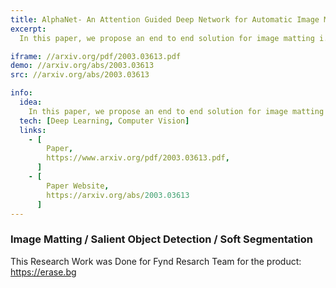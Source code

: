 ```yaml
---
title: AlphaNet- An Attention Guided Deep Network for Automatic Image Matting
excerpt:
  In this paper, we propose an end to end solution for image matting i.e high-precision extraction of foreground objects from natural images. Image matting and background detection can be achieved easily through chroma keying in a studio setting when the background is either pure green or blue. Nonetheless, image matting in natural scenes with complex and uneven depth backgrounds remains a tedious task that requires human intervention. To achieve complete automatic foreground extraction in natural scenes, we propose a method that assimilates semantic segmentation and deep image matting processes into a single network to generate detailed semantic mattes for image composition task. The contribution of our proposed method is two-fold, firstly it can be interpreted as a fully automated semantic image matting method and secondly as a refinement of existing semantic segmentation models. We propose a novel model architecture as a combination of segmentation and matting that unifies the function of upsampling and downsampling operators with the notion of attention.

iframe: //arxiv.org/pdf/2003.03613.pdf
demo: //arxiv.org/abs/2003.03613
src: //arxiv.org/abs/2003.03613

info:
  idea:
    In this paper, we propose an end to end solution for image matting i.e high-precision extraction of foreground objects from natural images.
  tech: [Deep Learning, Computer Vision]
  links:
    - [
        Paper,
        https://www.arxiv.org/pdf/2003.03613.pdf,
      ]
    - [
        Paper Website,
        https://arxiv.org/abs/2003.03613
      ]
---
```


### Image Matting / Salient Object Detection / Soft Segmentation

This Research Work was Done for Fynd Resarch Team for the product: https://erase.bg


